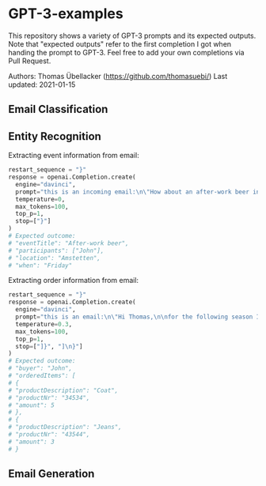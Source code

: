 # GPT-3-examples

This repository shows a variety of GPT-3 prompts and its expected outputs. Note that "expected outputs" refer to the first completion I got when handing the prompt to GPT-3. Feel free to add your own completions via Pull Request.

Authors: Thomas Übellacker (https://github.com/thomasuebi/)
Last updated: 2021-01-15

## Email Classification

## Entity Recognition

Extracting event information from email:

```python
restart_sequence = "}"
response = openai.Completion.create(
  engine="davinci",
  prompt="this is an incoming email:\n\"How about an after-work beer in Amstetten? Friday?\nSee you,\nJohn\"\nCalendar events are in the format {eventTitle: String,participants: Array<String>, location: String, when: String}\nThe calendar event extracted from the email:\n{",
  temperature=0,
  max_tokens=100,
  top_p=1,
  stop=["}"]
)
# Expected outcome:
# "eventTitle": "After-work beer",
# "participants": ["John"],
# "location": "Amstetten",
# "when": "Friday"

```

Extracting order information from email:

```python
restart_sequence = "}"
response = openai.Completion.create(
  engine="davinci",
  prompt="this is an email:\n\"Hi Thomas,\n\nfor the following season I want to order\n- 5 pieces of the coat with the product number 34534\n- 3 jeans with the number 43544\n\nThank you!\nJohn\"\nOrders are in the format {buyer: string, orderedItems: Array<{productDescription: string, productNr: number, amount: number}>}\nThe order extracted from the email:\n{",
  temperature=0.3,
  max_tokens=100,
  top_p=1,
  stop=["]}", "]\n}"]
)
# Expected outcome:
# "buyer": "John",
# "orderedItems": [
# {
# "productDescription": "Coat",
# "productNr": "34534",
# "amount": 5
# },
# {
# "productDescription": "Jeans",
# "productNr": "43544",
# "amount": 3
# }
```

## Email Generation
